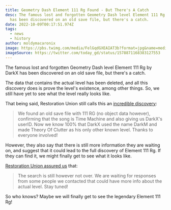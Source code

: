 ```yaml
---
title: Geometry Dash Element 111 Rg Found - But There's A Catch
desc: T﻿he famous lost and forgotten Geometry Dash level Element 111 Rg by DarkX
  has been discovered on an old save file, but there's a catch.
date: 2022-10-09T00:17:51.974Z
tags:
  - news
  - history
author: moldymacaronix
image: https://pbs.twimg.com/media/FelGqdGXEAIAT3b?format=jpg&name=medium
imageSource: https://twitter.com/today_gd/status/1578871168383127553
---
```

T﻿he famous lost and forgotten Geometry Dash level Element 111 Rg by DarkX has been discovered on an old save file, but there's a catch.

T﻿he data that contains the actual level has been deleted, and all this discovery does is prove the level's existence, among other things. So, we still have yet to see what the level really looks like.

T﻿hat being said, Restoration Union still calls this an [incredible discovery](https://twitter.com/Restoration_Uni/status/1578737984907935744):

> We found an old save file with 111 RG (no object data however), confirming that the song is Time Machine and also giving us DarkX's userID. Now we know 100% that DarkX used the name DarkM and made Theory Of Clutter as his only other known level. Thanks to everyone involved!

H﻿owever, they also say that there is still more information they are waiting on, and suggest that it could lead to the full discovery of Element 111 Rg. If they can find it, we might finally get to see what it looks like.

[R﻿estoration Union assured us](https://twitter.com/Restoration_Uni/status/1578738629979287552) that:

> The search is still however not over. We are waiting for responses from some people we contacted that could have more info about the actual level. Stay tuned!

S﻿o who knows? Maybe we will finally get to see the legendary Element 111 Rg!